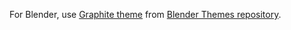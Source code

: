 For Blender, use [Graphite theme](https://github.com/kame404/Blender-Themes/blob/main/Graphite.xml) from [Blender Themes repository](https://github.com/kame404/Blender-Themes).
